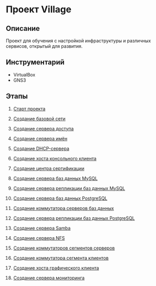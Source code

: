 # Проект Village

## Описание

Проект для обучения с настройкой инфраструктуры и различных сервисов, открытый для развития.

## Инструментарий

* VirtualBox
* GNS3

## Этапы

1. [Старт проекта](start.md)

2. [Создание базовой сети](base-network.md)

3. [Создание сервера доступа](access.md)

4. [Создание сервера имён](ns.md)

5. [Создание DHCP-сервера](dhcp.md)

6. [Создание хоста консольного клиента](client-cli.md)

7. [Создание центра сертификации](ca.md)

8. [Создание сервера баз данных MySQL](mysql.md)

9. [Создание сервера репликации баз данных MySQL](mysql-replication.md)

10. [Создание сервера баз данных PostgreSQL](postgresql.md)

11. [Создание коммутатора серверов баз данных](db-server-switch.md)

12. [Создание сервера репликации баз данных PostgreSQL](postgresql-replication.md)

13. [Создание сервера Samba](smb.md)

14. [Создание сервера NFS](nfs.md)

15. [Создание коммутаторов сегментов серверов](server-segments-switches.md)

16. [Создание коммутатора сегмента клиентов](client-segment-switch.md)

17. [Создание хоста графического клиента](client-gui.md)

18. [Создание сервера мониторинга](monitoring.md)
